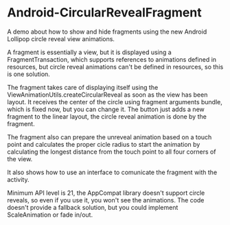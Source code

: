 Android-CircularRevealFragment
==============================

A demo about how to show and hide fragments using the new Android Lollipop circle reveal view animations.

A fragment is essentially a view, but it is displayed using a FragmentTransaction, which supports references to animations defined in resources, but circle reveal animations can't be defined in resources, so this is one solution. 

The fragment takes care of displaying itself using the ViewAnimationUtils.createCircularReveal as soon as the view has been layout. It receives the center of the circle using fragment arguments bundle, which is fixed now, but you can change it. The button just adds a new fragment to the linear layout, the circle reveal animation is done by the fragment.

The fragment also can prepare the unreveal animation based on a touch point and calculates the proper cicle radius to start the animation by calculating the longest distance from the touch point to all four corners of the view. 

It also shows how to use an interface to comunicate the fragment with the activity.

Minimum API level is 21, the AppCompat library doesn't support circle reveals, so even if you use it, you won't see the animations. The code doesn't provide a fallback solution, but you could implement ScaleAnimation or fade in/out.



